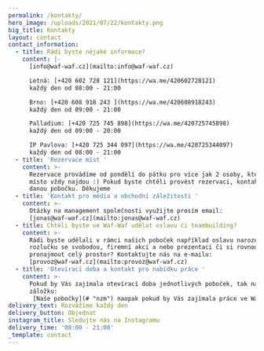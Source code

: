 ```yaml
---
permalink: /kontakty/
hero_image: /uploads/2021/07/22/kontakty.png
big_title: Kontakty
layout: contact
contact_information:
  - title: Rádi byste nějaké informace?
    content: |-
      [info@waf-waf.cz](mailto:info@waf-waf.cz)

      Letná: [+420 602 728 121](https://wa.me/420602728121)  
      každý den od 08:00 - 21:00

      Brno: [+420 608 918 243 ](https://wa.me/420608918243)  
      každý den od 09:00 - 21:00

      Palladium: [+420 725 745 898](https://wa.me/420725745898)  
      každý den od 09:00 - 20:00

      IP Pavlova: [+420 725 344 097](https://wa.me/420725344097)  
      každý den od 08:00 - 21:00
  - title: 'Rezervace míst '
    content: >-
      Rezervace provádíme od pondělí do pátku pro více jak 2 osoby, které u nás
      místo vždy najdou :) Pokud byste chtěli provést rezervaci, kontaktujte
      danou pobočku. Děkujeme 
  - title: 'Kontakt pro média a obchodní záležitosti '
    content: >-
      Otázky na management společnosti využijte prosím email:
      [jonas@waf-waf.cz](mailto:jonas@waf-waf.cz)
  - title: Chtěli byste ve Waf-Waf udělat oslavu či teambuilding?
    content: >-
      Rádi byste udělali v rámci našich poboček například oslavu narozenin,
      rozlučku se svobodou, firemní akci a nebo prezentaci či si rovnou
      pronajmout celý prostor? Kontaktujte nás na e-mailu:
      [provoz@waf-waf.cz](mailto:provoz@waf-waf.cz)
  - title: 'Otevírací doba a kontakt pro nabídku práce '
    content: >-
      Pokud by Vás zajímala otevírací doba jednotlivých poboček, tak navštivte
      záložku:  
       [Naše pobočky](# "nzm") naopak pokud by Vás zajímala práce ve Waf-Waf můžete navštívit kolonku: [volné pozice](#).
delivery_text: Rozvážíme každý den
delivery_button: Objednat
instagram_title: Sledujte nás na Instagramu
delivery_time: '08:00 - 21:00'
_template: contact
---
```




